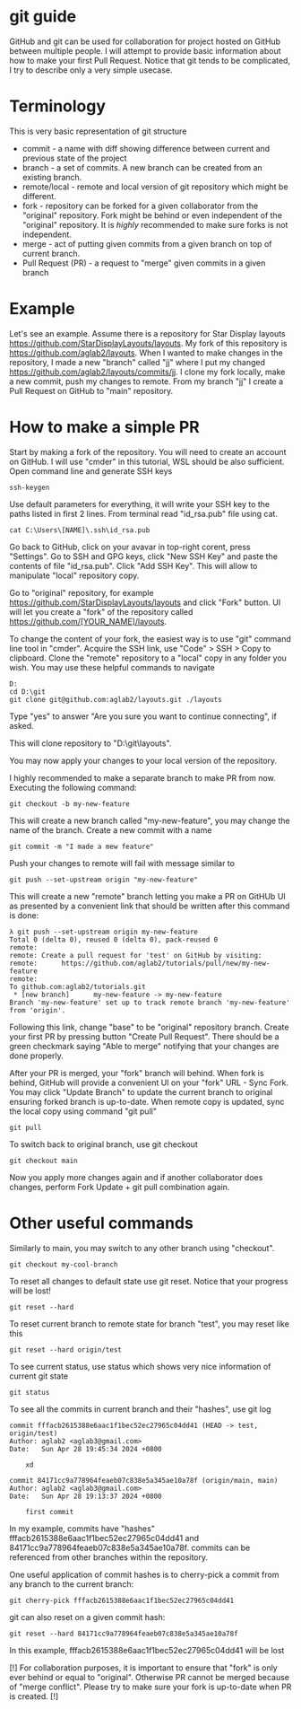 # git guide

GitHub and git can be used for collaboration for project hosted on GitHub between multiple people. I will attempt to provide basic information about how to make your first Pull Request. Notice that git tends to be complicated, I try to describe only a very simple usecase.

# Terminology

This is very basic representation of git structure

 * commit - a name with diff showing difference between current and previous state of the project
 * branch - a set of commits. A new branch can be created from an existing branch.
 * remote/local - remote and local version of git repository which might be different.
 * fork - repository can be forked for a given collaborator from the "original" repository. Fork might be behind or even independent of the "original" repository. It is _highly_ recommended to make sure forks is not independent.
 * merge - act of putting given commits from a given branch on top of current branch.
 * Pull Request (PR) - a request to "merge" given commits in a given branch

# Example

Let's see an example. Assume there is a repository for Star Display layouts https://github.com/StarDisplayLayouts/layouts. My fork of this repository is https://github.com/aglab2/layouts. When I wanted to make changes in the repository, I made a new "branch" called "jj" where I put my changed https://github.com/aglab2/layouts/commits/jj. I clone my fork locally, make a new commit, push my changes to remote. From my branch "jj" I create a Pull Request on GitHub to "main" repository.

# How to make a simple PR

Start by making a fork of the repository. You will need to create an account on GitHub. I will use "cmder" in this tutorial, WSL should be also sufficient.
Open command line and generate SSH keys
```
ssh-keygen
```

Use default parameters for everything, it will write your SSH key to the paths listed in first 2 lines. From terminal read "id_rsa.pub" file using cat.
```
cat C:\Users\[NAME]\.ssh\id_rsa.pub
```

Go back to GitHub, click on your avavar in top-right corent, press "Settings". Go to SSH and GPG keys, click "New SSH Key" and paste the contents of file "id_rsa.pub". Click "Add SSH Key". This will allow to manipulate "local" repository copy.

Go to "original" repository, for example https://github.com/StarDisplayLayouts/layouts and click "Fork" button. UI will let you create a "fork" of the repository called https://github.com/[YOUR_NAME]/layouts.

To change the content of your fork, the easiest way is to use "git" command line tool in "cmder". Acquire the SSH link, use "Code" > SSH > Copy to clipboard. Clone the "remote" repository to a "local" copy in any folder you wish. You may use these helpful commands to navigate
```
D:
cd D:\git
git clone git@github.com:aglab2/layouts.git ./layouts
```

Type "yes" to answer "Are you sure you want to continue connecting", if asked.

This will clone repository to "D:\git\layouts".

You may now apply your changes to your local version of the repository.

I highly recommended to make a separate branch to make PR from now. Executing the following command:
```
git checkout -b my-new-feature
```

This will create a new branch called "my-new-feature", you may change the name of the branch. Create a new commit with a name
```
git commit -m "I made a mew feature"
```

Push your changes to remote will fail with message similar to
```
git push --set-upstream origin "my-new-feature"
```

This will create a new "remote" branch letting you make a PR on GitHUb UI as presented by a convenient link that should be written after this command is done:
```
λ git push --set-upstream origin my-new-feature
Total 0 (delta 0), reused 0 (delta 0), pack-reused 0
remote:
remote: Create a pull request for 'test' on GitHub by visiting:
remote:      https://github.com/aglab2/tutorials/pull/new/my-new-feature
remote:
To github.com:aglab2/tutorials.git
 * [new branch]      my-new-feature -> my-new-feature
Branch 'my-new-feature' set up to track remote branch 'my-new-feature' from 'origin'.
```

Following this link, change "base" to be "original" repository branch. Create your first PR by pressing button "Create Pull Request". There should be a green checkmark saying "Able to merge" notifying that your changes are done properly.

After your PR is merged, your "fork" branch will behind. When fork is behind, GitHub will provide a convenient UI on your "fork" URL - Sync Fork. You may click "Update Branch" to update the current branch to original ensuring forked branch is up-to-date. 
When remote copy is updated, sync the local copy using command "git pull"
```
git pull
```

To switch back to original branch, use git checkout
```
git checkout main
```

Now you apply more changes again and if another collaborator does changes, perform Fork Update + git pull combination again.

# Other useful commands

Similarly to main, you may switch to any other branch using "checkout".
```
git checkout my-cool-branch
```

To reset all changes to default state use git reset. Notice that your progress will be lost!
```
git reset --hard
```

To reset current branch to remote state for branch "test", you may reset like this
```
git reset --hard origin/test
```

To see current status, use status which shows very nice information of current git state
```
git status
```

To see all the commits in current branch and their "hashes", use git log
```λ git log
commit fffacb2615388e6aac1f1bec52ec27965c04dd41 (HEAD -> test, origin/test)
Author: aglab2 <aglab3@gmail.com>
Date:   Sun Apr 28 19:45:34 2024 +0800

    xd

commit 84171cc9a778964feaeb07c838e5a345ae10a78f (origin/main, main)
Author: aglab2 <aglab3@gmail.com>
Date:   Sun Apr 28 19:13:37 2024 +0800

    first commit
```
In my example, commits have "hashes" fffacb2615388e6aac1f1bec52ec27965c04dd41 and 84171cc9a778964feaeb07c838e5a345ae10a78f. commits can be referenced from other branches within the repository.

One useful application of commit hashes is to cherry-pick a commit from any branch to the current branch:
```
git cherry-pick fffacb2615388e6aac1f1bec52ec27965c04dd41
```

git can also reset on a given commit hash:
```
git reset --hard 84171cc9a778964feaeb07c838e5a345ae10a78f
```
In this example, fffacb2615388e6aac1f1bec52ec27965c04dd41 will be lost

[!] For collaboration purposes, it is important to ensure that "fork" is only ever behind or equal to "original". Otherwise PR cannot be merged because of "merge conflict". Please try to make sure your fork is up-to-date when PR is created. [!]
